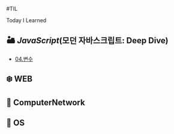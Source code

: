 #TIL

Today I Learned

## 🏜 _JavaScript_(모던 자바스크립트: Deep Dive)
- [04.변수](https://github.com/Minse5k/TIL/blob/main/JavaScript/04%EC%9E%A5%20%EB%B3%80%EC%88%98.md)
## ❄️ WEB

## 🌌 ComputerNetwork

## 🐙 OS

